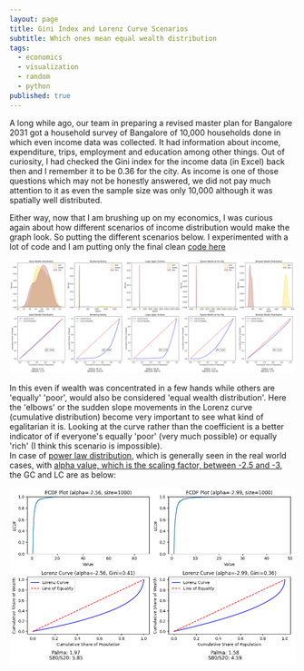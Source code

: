 ```yaml
---
layout: page
title: Gini Index and Lorenz Curve Scenarios
subtitle: Which ones mean equal wealth distribution 
tags:
  - economics
  - visualization
  - random
  - python
published: true
---
```


A long while ago, our team in preparing a revised master plan for Bangalore 2031 got a household survey of Bangalore of 10,000 households done in which even income data was collected. It had information about income, expenditure, trips, employment and education among other things. Out of curiosity, I had checked the Gini index for the income data (in Excel) back then and I remember it to be 0.36 for the city. As income is one of those questions which may not be honestly answered, we did not pay much attention to it as even the sample size was only 10,000 although it was spatially well distributed.

Either way, now that I am brushing up on my economics, I was curious again about how different scenarios of income distribution would make the graph look. So putting the different scenarios below. I experimented with a lot of code and I am putting only the final clean [code here](https://github.com/SD-Suman/Gini_Scenarios) 

![image](/assets/img/GC_LC.png)

In this even if wealth was concentrated in a few hands while others are 'equally' 'poor', would also be considered 'equal wealth distribution'. Here the 'elbows' or the sudden slope movements in the Lorenz curve (cumulative distribution) become very important to see what kind of egalitarian it is. Looking at the curve rather than the coefficient is a better indicator of if everyone's equally 'poor' (very much possible) or equally 'rich' (I think this scenario is impossible).     
In case of [power law distribution](https://sd-suman.github.io/2024-10-26-Complex-Systems/), which is generally seen in the real world cases, with [alpha value, which is the scaling factor, between -2.5 and -3]([/posts/2024-10-26-Complex-Systems.md](https://sd-suman.github.io/2024-10-26-Complex-Systems/)), the GC and LC are as below:

![image](/assets/img/GC_LC_PL.png)

